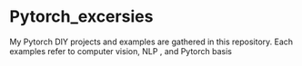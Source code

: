 # Pytorch_excersies
 My Pytorch DIY projects and examples are gathered in this repository. Each examples refer to computer vision, NLP , and Pytorch basis
